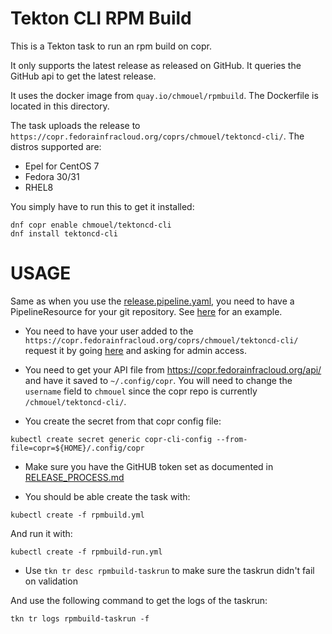 Tekton CLI RPM Build
====================

This is a Tekton task to run an rpm build on copr.

It only supports the latest release as released on GitHub. It queries the GitHub
api to get the latest release.

It uses the docker image from `quay.io/chmouel/rpmbuild`. The Dockerfile is located in
this directory.

The task uploads the release to
`https://copr.fedorainfracloud.org/coprs/chmouel/tektoncd-cli/`. The distros
supported are:

* Epel for CentOS 7
* Fedora 30/31
* RHEL8

You simply have to run this to get it installed:

```
dnf copr enable chmouel/tektoncd-cli
dnf install tektoncd-cli
```

USAGE
=====

Same as when you use the [release.pipeline.yaml](../release-pipeline.yml), you
need to have a PipelineResource for your git repository. See
[here](../release-pipeline-run.yml) for an example.

* You need to have your user added to the `https://copr.fedorainfracloud.org/coprs/chmouel/tektoncd-cli/` request it by going [here](https://copr.fedorainfracloud.org/coprs/chmouel/tektoncd-cli/permissions/) and asking for admin access.

* You need to get your API file from https://copr.fedorainfracloud.org/api/ and have it saved to `~/.config/copr`. You will need to change the 
`username` field to `chmouel` since the copr repo is currently `/chmouel/tektoncd-cli/`.

* You create the secret from that copr config file:

```
kubectl create secret generic copr-cli-config --from-file=copr=${HOME}/.config/copr
```

* Make sure you have the GitHUB token set as documented in [RELEASE_PROCESS.md](../../RELEASE_PROCESS.md)

* You should be able create the task with:

```
kubectl create -f rpmbuild.yml
```

And run it with:

```
kubectl create -f rpmbuild-run.yml
```

* Use `tkn tr desc rpmbuild-taskrun` to make sure the taskrun didn't fail on validation 

And use the following command to get the logs of the taskrun: 

```
tkn tr logs rpmbuild-taskrun -f
```
